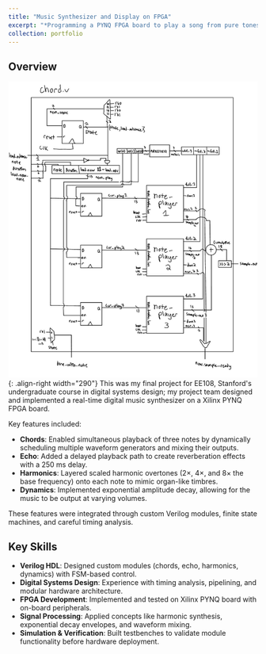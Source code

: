 ```yaml
---
title: "Music Synthesizer and Display on FPGA"
excerpt: "*Programming a PYNQ FPGA board to play a song from pure tones (sine waves) stored in memory, toggle between songs on button inputs, and display note waveforms on an external monitor.*<br/><img src='/images/fpga1.png' width='400'>"
collection: portfolio
---
```


## Overview
![POV](/images/chordv.png){: .align-right width="290"}
This was my final project for EE108, Stanford's undergraduate course in digital systems design; my project team designed and implemented a real-time digital music synthesizer on a Xilinx PYNQ FPGA board.  

Key features included:  

- **Chords**: Enabled simultaneous playback of three notes by dynamically scheduling multiple waveform generators and mixing their outputs.  
- **Echo**: Added a delayed playback path to create reverberation effects with a 250 ms delay.  
- **Harmonics**: Layered scaled harmonic overtones (2×, 4×, and 8× the base frequency) onto each note to mimic organ-like timbres.  
- **Dynamics**: Implemented exponential amplitude decay, allowing for the music to be output at varying volumes.

These features were integrated through custom Verilog modules, finite state machines, and careful timing analysis.

## Key Skills
- **Verilog HDL**: Designed custom modules (chords, echo, harmonics, dynamics) with FSM-based control.  
- **Digital Systems Design**: Experience with timing analysis, pipelining, and modular hardware architecture.  
- **FPGA Development**: Implemented and tested on Xilinx PYNQ board with on-board peripherals.  
- **Signal Processing**: Applied concepts like harmonic synthesis, exponential decay envelopes, and waveform mixing.  
- **Simulation & Verification**: Built testbenches to validate module functionality before hardware deployment.  
